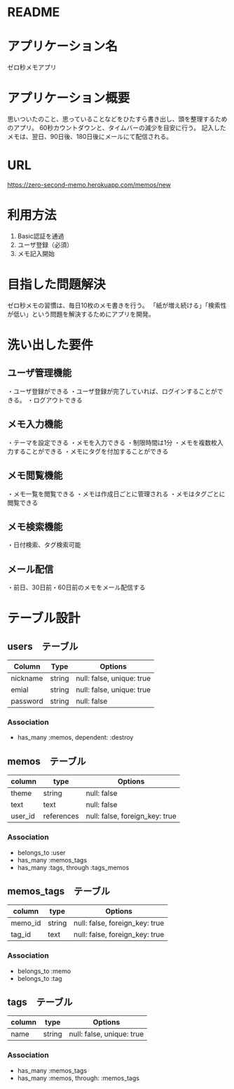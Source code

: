 # README

# アプリケーション名

ゼロ秒メモアプリ

# アプリケーション概要

思いついたのこと、思っていることなどをひたすら書き出し、頭を整理するためのアプリ。
60秒カウントダウンと、タイムバーの減少を目安に行う。
記入したメモは、翌日、90日後、180日後にメールにて配信される。

# URL
https://zero-second-memo.herokuapp.com/memos/new

# 利用方法

1. Basic認証を通過
2. ユーザ登録（必須）
3. メモ記入開始

# 目指した問題解決

ゼロ秒メモの習慣は、毎日10枚のメモ書きを行う。
「紙が増え続ける」「検索性が低い」という問題を解決するためにアプリを開発。

# 洗い出した要件

## ユーザ管理機能	
・ユーザ登録ができる
・ユーザ登録が完了していれば、ログインすることができる。
・ログアウトできる
## メモ入力機能	
・テーマを設定できる
・メモを入力できる
・制限時間は1分
・メモを複数枚入力することができる
・メモにタグを付加することができる

## メモ閲覧機能	
・メモ一覧を閲覧できる
・メモは作成日ごとに管理される
・メモはタグごとに閲覧できる

## メモ検索機能
・日付検索、タグ検索可能

## メール配信
・前日、30日前・60日前のメモをメール配信する

# テーブル設計

## users　テーブル

| Column            | Type    | Options                   |
|-------------------|---------|---------------------------|
| nickname          | string  | null: false, unique: true |
| emial             | string  | null: false, unique: true |
| password          | string  | null: false               |

### Association
- has_many  :memos, dependent: :destroy


## memos　テーブル

| column    | type        | Options                           |
|-----------|-------------|-----------------------------------|
| theme     | string      | null: false                       |
| text      | text        | null: false                       |
| user_id   | references  | null: false, foreign_key: true    |

### Association
- belongs_to :user
- has_many :memos_tags
- has_many :tags, through :tags_memos


## memos_tags　テーブル

| column    | type   | Options                        |
|-----------|--------|--------------------------------|
| memo_id   | string | null: false, foreign_key: true |
| tag_id    | text   | null: false, foreign_key: true |

### Association
- belongs_to :memo
- belongs_to :tag

## tags　テーブル

| column   | type        | Options                    |
|----------|-------------|----------------------------|
| name     | string      | null: false, unique: true  |

### Association
- has_many :memos_tags
- has_many :memos, through: :memos_tags

